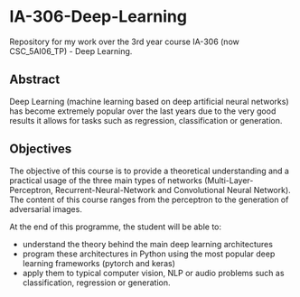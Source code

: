 # IA-306-Deep-Learning
Repository for my work over the 3rd year course IA-306 (now CSC_5AI06_TP) - Deep Learning.

## Abstract
Deep Learning (machine learning based on deep artificial neural networks) has become extremely popular over the last years due to the very good results it allows for tasks such as regression, classification or generation.

## Objectives
The objective of this course is to provide a theoretical understanding and a practical usage of the three main types of networks (Multi-Layer- Perceptron, Recurrent-Neural-Network and Convolutional Neural Network). The content of this course ranges from the perceptron to the generation of adversarial images.

At the end of this programme, the student will be able to:
* understand the theory behind the main deep learning architectures
* program these architectures in Python using the most popular deep learning frameworks (pytorch and keras)
* apply them to typical computer vision, NLP or audio problems such as classification, regression or generation.
